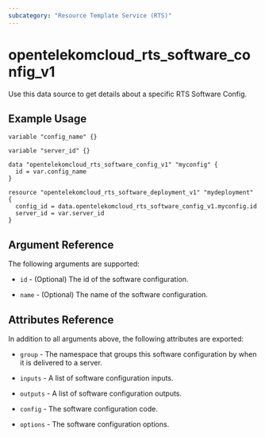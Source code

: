 ```yaml
---
subcategory: "Resource Template Service (RTS)"
---
```


# opentelekomcloud_rts_software_config_v1

Use this data source to get details about a specific RTS Software Config.

## Example Usage


```hcl
variable "config_name" {}

variable "server_id" {}

data "opentelekomcloud_rts_software_config_v1" "myconfig" {
  id = var.config_name
}

resource "opentelekomcloud_rts_software_deployment_v1" "mydeployment" {
  config_id = data.opentelekomcloud_rts_software_config_v1.myconfig.id
  server_id = var.server_id
}
```

## Argument Reference

The following arguments are supported:

* `id` - (Optional) The id of the software configuration.

* `name` - (Optional) The name of the software configuration.

## Attributes Reference

In addition to all arguments above, the following attributes are exported:

* `group` - The namespace that groups this software configuration by when it is delivered to a server.

* `inputs` -  A list of software configuration inputs.

* `outputs` - A list of software configuration outputs.

* `config` - The software configuration code.

* `options` - The software configuration options.
